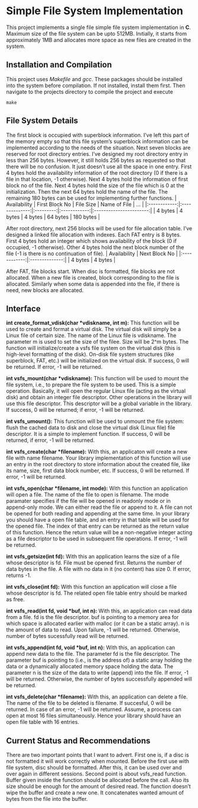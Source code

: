 # Simple File System Implementation
This project implements a single file simple file system implementation in **C**. Maximum size of the file system can be upto 512MB. Inıtially, it starts from approximately 1MB and allocates more space as new files are created in the system.


## Installation and Compilation
This project uses *Makefile* and *gcc*. These packages should be installed into the system before compilation. If not installed, install them first. Then navigate to the projects directory to compile the project and execute
```
make
```

## File System Details
The first block is occupied with superblock information. I’ve left this part of the memory empty so that this file system’s superblock information can be implemented according to the needs of the situation.
Next seven blocks are reserved for root directory entries. I’ve designed my root directory entry in less than 256 bytes. However, it still holds 256 bytes as requested so that there will be no confusion. It just doesn’t use all the space in one entry. First 4 bytes hold the availability information of the root directory (0 if there is a file in that location, -1 otherwise). Next 4 bytes hold the information of first block no of the file. Next 4 bytes hold the size of the file which is 0 at the initialization. Then the next 64 bytes hold the name of the file. The remaining 180 bytes can be used for implementing further functions.
| Availability | First Block No | File Size | Name of File |           ...           |
|:------------:|:--------------:|:---------:|:------------:|:-----------------------:|
|    4 bytes   |     4 bytes    |  4 bytes  |   64 bytes   |        180 bytes        |

After root directory, next 256 blocks will be used for file allocation table. I’ve designed a linked file allocation with indexes. Each FAT entry is 8 bytes. First 4 bytes hold an integer which shows availability of the block (0 if occupied, -1 otherwise). Other 4 bytes hold the next block number of the file (-1 is there is no continuation of file).
| Availability | Next Block No |
|:------------:|:--------------:|
|    4 bytes   |     4 bytes    |

After FAT, file blocks start. When disc is formatted, file blocks are not allocated. When a new file is created, block corresponding to the file is allocated. Similarly when some data is appended into the file, if there is need, new blocks are allocated.

## Interface

**int create_format_vdisk(char \*vdiskname, int m):**
This function will be used to create and format a virtual disk. The virtual disk
will simply be a Linux file of certain size. The name of the Linux file is vdiskname.
The parameter m is used to set the size of the filee. Size will be 2^m bytes. The
function will initialize/create a vsfs file system on the virtual disk (this is high-level
formatting of the disk). On-disk file system structures (like superblock, FAT, etc.)
will be initialized on the virtual disk. If success, 0 will be returned. If error, -1 will be
returned.

**int vsfs_mount(char \*vdiskname):**
This function will be used to mount the file system, i.e., to prepare the file
system to be used. This is a simple operation. Basically, it will open the regular Linux
file (acting as the virtual disk) and obtain an integer file descriptor. Other operations
in the library will use this file descriptor. This descriptor will be a global variable in
the library. If success, 0 will be returned; if error, -1 will be returned.

**int vsfs_umount():**
This function will be used to unmount the file system: flush the cached data
to disk and close the virtual disk (Linux file) file descriptor. It is a simple to
implement function. If success, 0 will be returned, if error, -1 will be returned.

**int vsfs_create(char \*filename):**
With this, an applicaton will create a new file with name filename. Your
library implementation of this function will use an entry in the root directory to
store information about the created file, like its name, size, first data block number,
etc. If success, 0 will be returned. If error, -1 will be returned.

**int vsfs_open(char \*filename, int mode):**
With this function an application will open a file. The name of the file to
open is filename. The mode paramater specifies if the file will be opened in readonly
mode or in append-only mode. We can either read the file or append to it. A
file can not be opened for both reading and appending at the same time. In your
library you should have a open file table, and an entry in that table will be used for
the opened file. The index of that entry can be returned as the return value of this
function. Hence the return value will be a non-negative integer acting as a file
descriptor to be used in subsequent file operations. If error, -1 will be returned.

**int vsfs_getsize(int fd):**
With this an application learns the size of a file whose descriptor is fd. File
must be opened first. Returns the number of data bytes in the file. A file with no data
in it (no content) has size 0. If error, returns -1.

**int vsfs_close(int fd):**
With this function an application will close a file whose descriptor is fd. The
related open file table entry should be marked as free.

**int vsfs_read(int fd, void \*buf, int n):**
With this, an application can read data from a file. fd is the file descriptor. buf
is pointing to a memory area for which space is allocated earlier with malloc (or it
can be a static array). n is the amount of data to read. Upon failure, -1 will be
returned. Otherwise, number of bytes sucessfully read will be returned.

**int vsfs_append(int fd, void \*buf, int n):**
With this, an application can append new data to the file. The parameter fd
is the file descriptor. The parameter buf is pointing to (i.e., is the address of) a static
array holding the data or a dynamically allocated memory space holding the data.
The parameter n is the size of the data to write (append) into the file. If error, -1 will
be returned. Otherwise, the number of bytes successfully appended will be returned.

**int vsfs_delete(char \*filename):**
With this, an application can delete a file. The name of the file to be deleted is
filename. If succesful, 0 will be returned. In case of an error, -1 will be returned.
Assume, a process can open at most 16 files simultaneously. Hence your library
should have an open file table with 16 entries.

## Current Status and Recommendations
There are two important points that I want to advert. First one is, if a disc is not formatted it will work correctly when mounted. Before the first use with file system, disc should be formatted. After this, it can be used over and over again in different sessions.
Second point is about vsfs_read function. Buffer given inside the function should be allocated before the call. Also its size should be enough for the amount of desired read. The function doesn’t wipe the buffer and create a new one. It concatenates wanted amount of bytes from the file into the buffer.
